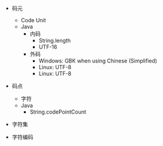 * 码元
    * Code Unit
    * Java
        * 内码
            * String.length
            * UTF-16
        * 外码
            * Windows: GBK when using Chinese (Simplified)
            * Linux: UTF-8
            * Linux: UTF-8

* 码点
    * 字符
    * Java
        * String.codePointCount

* 字符集

* 字符编码
